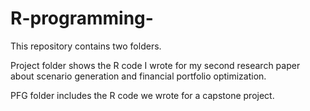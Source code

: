 # R-programming-
This repository contains two folders. 

Project folder shows the R code I wrote for my second research paper about scenario generation and financial portfolio optimization. 

PFG folder includes the R code we wrote for a capstone project. 
